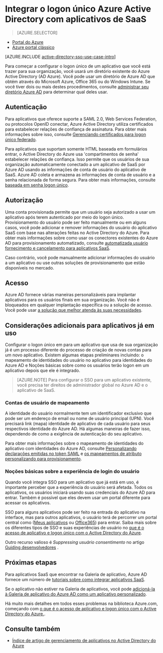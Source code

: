 <properties
    pageTitle="Integrar o logon único Azure Active Directory com aplicativos de SaaS |  Microsoft Azure"
    description="Habilite a autenticação de logon única e provisionamento de gerenciamento de acesso centralizado de aplicativos SaaS no Azure Active Directory do usuário. Uma visão geral de como integrar o Active Directory do Azure para aplicativos SaaS."
    services="active-directory"
      keywords="integrar o Azure AD com aplicativos de SaaS"
    documentationCenter=""
    authors="curtand"
    manager="femila"
    editor=""/>

<tags
    ms.service="active-directory"
    ms.devlang="na"
    ms.topic="article"
    ms.tgt_pltfrm="na"
    ms.workload="identity"
    ms.date="09/30/2016"
    ms.author="curtand"/>

# <a name="integrate-azure-active-directory-single-sign-on-with-saas-apps"></a>Integrar o logon único Azure Active Directory com aplicativos de SaaS  

> [AZURE.SELECTOR]
- [Portal do Azure](active-directory-enterprise-apps-manage-sso.md)
- [Azure portal clássico](active-directory-sso-integrate-saas-apps.md)

[AZURE.INCLUDE [active-directory-sso-use-case-intro](../../includes/active-directory-sso-use-case-intro.md)]

Para começar a configurar o logon único de um aplicativo que você está trazer para sua organização, você usará um diretório existente do Azure Active Directory (AD Azure). Você pode usar um diretório de Azure AD que obtém através do Microsoft Azure, Office 365 ou do Windows Intune. Se você tiver dois ou mais destes procedimentos, consulte [administrar seu diretório Azure AD](active-directory-administer.md) para determinar qual deles usar.

## <a name="authentication"></a>Autenticação

Para aplicativos que oferece suporte a SAML 2.0, Web Services Federation, ou protocolos OpenID conectar, Azure Active Directory utiliza certificados para estabelecer relações de confiança de assinatura. Para obter mais informações sobre isso, consulte [Gerenciando certificados para logon único federado](active-directory-sso-certs.md).

Para aplicativos que suportam somente HTML baseada em formulários entrar, o Active Directory do Azure usa 'compartimentos de senha' estabelecer relações de confiança. Isso permite que os usuários de sua organização automaticamente conectado a um aplicativo de SaaS por Azure AD usando as informações de conta de usuário do aplicativo de SaaS. Azure AD coleta e armazena as informações de conta de usuário e a senha relacionada de forma segura. Para obter mais informações, consulte [baseada em senha logon único](active-directory-appssoaccess-whatis.md#password-based-single-sign-on).

## <a name="authorization"></a>Autorização

Uma conta provisionada permite que um usuário seja autorizado a usar um aplicativo após terem autenticado por meio do logon único. Provisionamento do usuário pode ser feito manualmente ou em alguns casos, você pode adicionar e remover informações do usuário do aplicativo SaaS com base nas alterações feitas no Active Directory do Azure. Para obter mais informações sobre como usar os conectores existentes do Azure AD para provisionamento automatizado, consulte [automatizada usuário fornecimento e cancelamento para aplicativos SaaS](active-directory-saas-app-provisioning.md).

Caso contrário, você pode manualmente adicionar informações do usuário a um aplicativo ou use outras soluções de provisionamento que estão disponíveis no mercado.

## <a name="access"></a>Acesso

Azure AD fornece várias maneiras personalizáveis para implantar aplicativos para os usuários finais em sua organização. Você não é bloqueados em qualquer implantação específica ou a solução de acesso. Você pode usar [a solução que melhor atenda às suas necessidades](active-directory-appssoaccess-whatis.md#deploying-azure-ad-integrated-applications-to-users).

## <a name="additional-considerations-for-applications-already-in-use"></a>Considerações adicionais para aplicativos já em uso

Configurar o logon único em para um aplicativo que usa de sua organização já é um processo diferente do processo de criação de novas contas para um novo aplicativo. Existem algumas etapas preliminares incluindo: o mapeamento de identidades do usuário no aplicativo para identidades do Azure AD e Noções básicas sobre como os usuários terão logon em um aplicativo depois que ele é integrado.

> [AZURE.NOTE] Para configurar o SSO para um aplicativo existente, você precisa ter direitos de administrador global no Azure AD e o aplicativo de SaaS.

### <a name="mapping-user-accounts"></a>Contas de usuário de mapeamento

A identidade do usuário normalmente tem um identificador exclusivo que pode ser um endereço de email ou nome de usuário principal (UPN). Você precisará link (mapa) identidade de aplicativo de cada usuário para seus respectivos identidade do Azure AD. Há algumas maneiras de fazer isso, dependendo de como a exigência de autenticação do seu aplicativo.

Para obter mais informações sobre o mapeamento de identidades do aplicativo com identidades do Azure AD, consulte [Personalizando declarações emitidas no token SAML](http://social.technet.microsoft.com/wiki/contents/articles/31257.azure-active-directory-customizing-claims-issued-in-the-saml-token-for-pre-integrated-apps.aspx) e [os mapeamentos de atributo personalizando para provisionamento](active-directory-saas-customizing-attribute-mappings.md).

### <a name="understanding-the-users-log-in-experience"></a>Noções básicas sobre a experiência de login do usuário

Quando você integra SSO para um aplicativo que já está em uso, é importante perceber que a experiência do usuário será afetada. Todos os aplicativos, os usuários iniciará usando suas credenciais do Azure AD para entrar. Também é possível que eles devem usar um portal diferente para acessar os aplicativos.

SSO para alguns aplicativos pode ser feito na entrada do aplicativo na interface, mas para outros aplicativos, o usuário terá de percorrer um portal central como ([Meus aplicativos](http://myapps.microsoft.com) ou [Office365](http://portal.office.com/myapps)) para entrar. Saiba mais sobre os diferentes tipos de SSO e suas experiências de usuário no [que é o acesso de aplicativo e logon único com o Active Directory do Azure](active-directory-appssoaccess-whatis.md).

Outro recurso valioso é *Suppressing usuário consentimento* no artigo [Guiding desenvolvedores](active-directory-applications-guiding-developers-for-lob-applications.md) .

## <a name="next-steps"></a>Próximas etapas


Para aplicativos SaaS que encontrar na Galeria de aplicativo, Azure AD fornece um número de [tutoriais sobre como integrar aplicativos SaaS](active-directory-saas-tutorial-list.md).

Se o aplicativo não estiver na Galeria de aplicativos, você pode [adicioná-la à Galeria de aplicativo do Azure AD como um aplicativo personalizado](http://blogs.technet.com/b/ad/archive/2015/06/17/bring-your-own-app-with-azure-ad-self-service-saml-configuration-gt-now-in-preview.aspx).

Há muito mais detalhes em todos esses problemas na biblioteca Azure.com, começando com [o que é o acesso de aplicativo e logon único com o Active Directory do Azure.](active-directory-appssoaccess-whatis.md).

## <a name="see-also"></a>Consulte também

- [Índice de artigo de gerenciamento de aplicativos no Active Directory do Azure](active-directory-apps-index.md)
